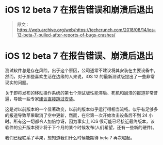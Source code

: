 # iOS 12 beta 7 在报告错误和崩溃后退出 

> 原文：<https://web.archive.org/web/https://techcrunch.com/2018/08/14/ios-12-beta-7-pulled-after-reports-of-bugs-crashes/>

# iOS 12 beta 7 在报告错误、崩溃后退出

测试软件总是存在风险。出于这个原因，公司通常不建议将其安装在主要设备中。然而，对于那些喜欢生活在边缘的人来说，iOS 12 的最新测试版提出了一些非常现实的问题。

关于即将发布的移动操作系统的第七个测试版性能滞后、死机和崩溃的报道非常普遍，导致一些专家[建议直接跳过安装](https://web.archive.org/web/20221025222715/https://twitter.com/apollozac/status/1029060352946921473)。

这是对以前版本的一个显著改变，以前的版本似乎运行得相当流畅。似乎有足够多的报道导致苹果取消了空中更新，然而，在它第一次开始攻击设备后不到 24 小时。所有这一切都令人加倍惊讶，因为事实上 iOS 很可能已经接近最终版本，该软件的公开版本预计将于下个月的某个时候发布(人们希望，还有一些新的硬件)。

我们已经联系了苹果，想知道我们什么时候能期待 beta 7 再次崛起。